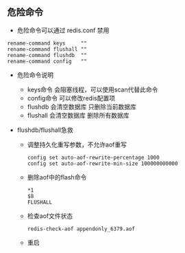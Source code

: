 ## 危险命令
- 危险命令可以通过 redis.conf 禁用
```
rename-command keys     ""
rename-command flushall ""
rename-command flushdb  ""
rename-command config   ""
```
- 危险命令说明
  - keys命令 会阻塞线程，可以使用scan代替此命令
  - config命令 可以修改redis配置项
  - flushdb 会清空数据库 只删除当前数据库
  - flushall 会清空数据库 删除所有数据库

- flushdb/flushall急救

  - 调整持久化重写参数，不允许aof重写

    ```
    config set auto-aof-rewrite-percentage 1000
    config set auto-aof-rewrite-min-size 100000000000
    ```

  - 删除aof中的flash命令

    ```
    *1
    $8
    FLUSHALL
    ```

  - 检查aof文件状态

    ```
    redis-check-aof appendonly_6379.aof
    ```

  - 重启